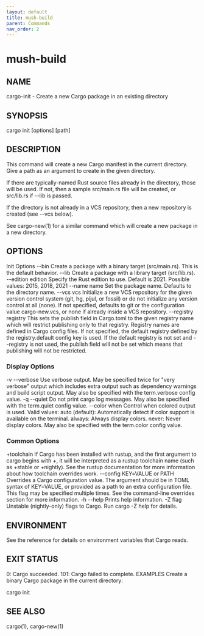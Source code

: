 ```yaml
---
layout: default
title: mush-build
parent: Commands
nav_order: 2
---
```


# mush-build

## NAME
cargo-init - Create a new Cargo package in an existing directory

## SYNOPSIS
cargo init [options] [path]

## DESCRIPTION
This command will create a new Cargo manifest in the current directory. Give a path as an argument to create in the given directory.

If there are typically-named Rust source files already in the directory, those will be used. If not, then a sample src/main.rs file will be created, or src/lib.rs if --lib is passed.

If the directory is not already in a VCS repository, then a new repository is created (see --vcs below).

See cargo-new(1) for a similar command which will create a new package in a new directory.

## OPTIONS
Init Options
--bin
Create a package with a binary target (src/main.rs). This is the default behavior.
--lib
Create a package with a library target (src/lib.rs).
--edition edition
Specify the Rust edition to use. Default is 2021. Possible values: 2015, 2018, 2021
--name name
Set the package name. Defaults to the directory name.
--vcs vcs
Initialize a new VCS repository for the given version control system (git, hg, pijul, or fossil) or do not initialize any version control at all (none). If not specified, defaults to git or the configuration value cargo-new.vcs, or none if already inside a VCS repository.
--registry registry
This sets the publish field in Cargo.toml to the given registry name which will restrict publishing only to that registry.
Registry names are defined in Cargo config files. If not specified, the default registry defined by the registry.default config key is used. If the default registry is not set and --registry is not used, the publish field will not be set which means that publishing will not be restricted.

### Display Options
-v
--verbose
Use verbose output. May be specified twice for "very verbose" output which includes extra output such as dependency warnings and build script output. May also be specified with the term.verbose config value.
-q
--quiet
Do not print cargo log messages. May also be specified with the term.quiet config value.
--color when
Control when colored output is used. Valid values:
auto (default): Automatically detect if color support is available on the terminal.
always: Always display colors.
never: Never display colors.
May also be specified with the term.color config value.

### Common Options
+toolchain
If Cargo has been installed with rustup, and the first argument to cargo begins with +, it will be interpreted as a rustup toolchain name (such as +stable or +nightly). See the rustup documentation for more information about how toolchain overrides work.
--config KEY=VALUE or PATH
Overrides a Cargo configuration value. The argument should be in TOML syntax of KEY=VALUE, or provided as a path to an extra configuration file. This flag may be specified multiple times. See the command-line overrides section for more information.
-h
--help
Prints help information.
-Z flag
Unstable (nightly-only) flags to Cargo. Run cargo -Z help for details.

## ENVIRONMENT
See the reference for details on environment variables that Cargo reads.

## EXIT STATUS
0: Cargo succeeded.
101: Cargo failed to complete.
EXAMPLES
Create a binary Cargo package in the current directory:

cargo init

## SEE ALSO
cargo(1), cargo-new(1)